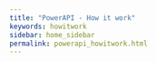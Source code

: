 ```yaml
---
title: "PowerAPI - How it work"
keywords: howitwork 
sidebar: home_sidebar 
permalink: powerapi_howitwork.html
---
```



